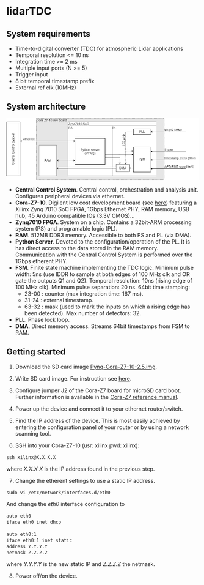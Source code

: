 # lidarTDC
## System requirements
* Time-to-digital converter (TDC) for atmospheric Lidar applications
* Temporal resolution <= 10 ns 
* Integration time >= 2 ms
* Multiple input ports (N >= 5)
* Trigger input
* 8 bit temporal timestamp prefix
* External ref clk (10MHz)

## System architecture
![System architecture](doc/lidarTDC.png)
* **Central Control System**. Central control, orchestration and analysis unit. Configures peripheral devices via ethernet.
* **Cora-Z7-10**. Digilent low cost development board (see [here](https://store.digilentinc.com/cora-z7-zynq-7000-single-core-and-dual-core-options-for-arm-fpga-soc-development)) featuring a Xilinx Zynq 7010 SoC FPGA, 1Gbps Ethernet PHY, RAM memory, USB hub, 45 Arduino compatible IOs (3.3V CMOS)...
* **Zynq7010 FPGA**. System on a chip. Contains a 32bit-ARM processing system (PS) and programable logic (PL). 
* **RAM**. 512MB DDR3 memory. Accessible to both PS and PL (via DMA).
* **Python Server**. Devoted to the configuration/operation of the PL. It is has direct access to the data stored in the RAM memory. Communication with the Central Control System is performed over the 1Gbps etherent PHY.  
 * **FSM**. Finite state machine implementing the TDC logic. Minimum pulse width: 5ns (use IDDR to sample at both edges of 100 MHz clk and OR gate the outputs Q1 and Q2). Temporal resolution: 10ns (rising edge of 100 MHz clk). Minimum pulse separation: 20 ns. 64bit time stamping: 
    * 23-00 : counter (max integration time: 167 ms).
    * 31-24 : external timestamp. 
    * 63-32 : mask (used to mark the inputs on which a rising edge has been detected). Max number of detectors: 32.
* **PLL**. Phase lock loop. 
* **DMA**. Direct memory access. Streams 64bit timestamps from FSM to RAM. 

## Getting started
1. Download the SD card image [Pynq-Cora-Z7-10-2.5.img](https://drive.google.com/file/d/1jq1uyC-ckTANllmxDi5jF78LoCh2kb4u/view?usp=sharing). 

2. Write SD card image. For instruction see [here](https://pynq.readthedocs.io/en/v2.5.1/appendix.html#writing-the-sd-card-image).

3. Configure jumper J2 of the Cora-Z7 board for microSD card boot. Further information is available in the [Cora-Z7 reference manual](https://reference.digilentinc.com/reference/programmable-logic/cora-z7/reference-manual).  

4. Power up the device and connect it to your ethernet router/switch.

5. Find the IP address of the device. This is most easily achieved by entering the configuration panel of your router or by using a network scanning tool.

6. SSH into your Cora-Z7-10 (usr: xilinx pwd: xilinx):
```
ssh xilinx@X.X.X.X
```
where *X.X.X.X* is the IP address found in the previous step.

7. Change the etherent settings to use a static IP address.  
```
sudo vi /etc/network/interfaces.d/eth0
```
And change the *eth0* interface configuration to
```
auto eth0
iface eth0 inet dhcp 
          
auto eth0:1
iface eth0:1 inet static
address Y.Y.Y.Y
netmask Z.Z.Z.Z
```
where *Y.Y.Y.Y* is the new static IP and *Z.Z.Z.Z* the netmask.

8. Power off/on the device. 
